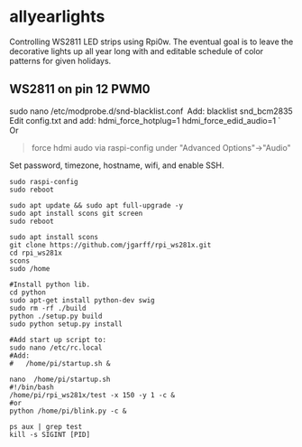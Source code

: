 # allyearlights 
Controlling WS2811 LED strips using Rpi0w. The eventual goal is to leave the decorative lights up all year long with and editable schedule of color patterns for given holidays.

## WS2811 on pin 12 PWM0

sudo nano /etc/modprobe.d/snd-blacklist.conf`
`Add:
	blacklist snd_bcm2835
`	
`Edit config.txt and add:
	hdmi_force_hotplug=1
	hdmi_force_edid_audio=1
`	
Or
>force hdmi audo via raspi-config under "Advanced Options"->"Audio"

Set password, timezone, hostname, wifi, and enable SSH.
```
sudo raspi-config	
sudo reboot

sudo apt update && sudo apt full-upgrade -y	
sudo apt install scons git screen
sudo reboot

sudo apt install scons
git clone https://github.com/jgarff/rpi_ws281x.git
cd rpi_ws281x
scons
sudo /home

#Install python lib.
cd python
sudo apt-get install python-dev swig
sudo rm -rf ./build
python ./setup.py build
sudo python setup.py install

#Add start up script to:
sudo nano /etc/rc.local
#Add:
#	/home/pi/startup.sh &

nano  /home/pi/startup.sh
#!/bin/bash
/home/pi/rpi_ws281x/test -x 150 -y 1 -c &
#or
python /home/pi/blink.py -c &

ps aux | grep test
kill -s SIGINT [PID]
```

